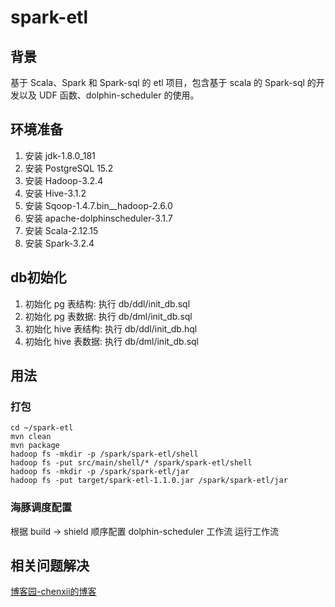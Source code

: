 # spark-etl

## 背景

基于 Scala、Spark 和 Spark-sql 的 etl 项目，包含基于 scala 的 Spark-sql 的开发以及 UDF 函数、dolphin-scheduler 的使用。  

## 环境准备

1. 安装 jdk-1.8.0_181
2. 安装 PostgreSQL 15.2
3. 安装 Hadoop-3.2.4
4. 安装 Hive-3.1.2
5. 安装 Sqoop-1.4.7.bin__hadoop-2.6.0
6. 安装 apache-dolphinscheduler-3.1.7
7. 安装 Scala-2.12.15
8. 安装 Spark-3.2.4

## db初始化

1. 初始化 pg 表结构: 执行 db/ddl/init_db.sql
2. 初始化 pg 表数据: 执行 db/dml/init_db.sql
3. 初始化 hive 表结构: 执行 db/ddl/init_db.hql
4. 初始化 hive 表数据: 执行 db/dml/init_db.sql

## 用法
### 打包
```shell
cd ~/spark-etl
mvn clean
mvn package
hadoop fs -mkdir -p /spark/spark-etl/shell
hadoop fs -put src/main/shell/* /spark/spark-etl/shell
hadoop fs -mkdir -p /spark/spark-etl/jar
hadoop fs -put target/spark-etl-1.1.0.jar /spark/spark-etl/jar
```
### 海豚调度配置
根据 build -> shield 顺序配置 dolphin-scheduler 工作流
运行工作流

## 相关问题解决
[博客园-chenxii的博客](https://www.cnblogs.com/chenxii81/)

